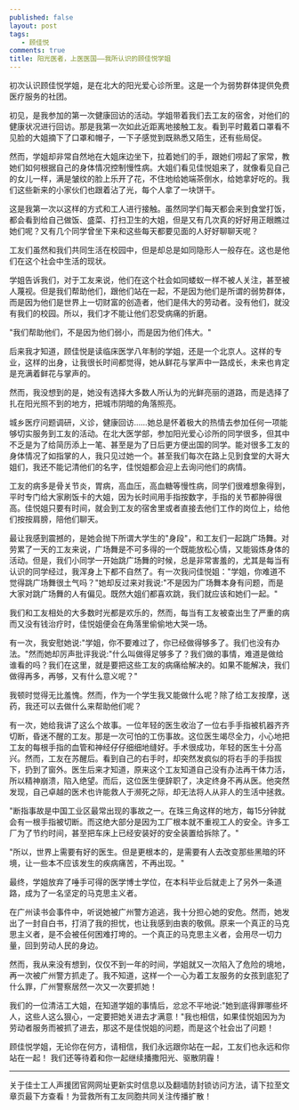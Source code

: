 ```yaml
---
published: false
layout: post
tags: 
   - 顾佳悦
comments: true
title: 阳光医者，上医医国——我所认识的顾佳悦学姐
---
```

初次认识顾佳悦学姐，是在北大的阳光爱心诊所里。这是一个为弱势群体提供免费医疗服务的社团。

初见，是我参加的第一次健康回访的活动。学姐带着我们去工友的宿舍，对他们的健康状况进行回访。那是我第一次如此近距离地接触工友。看到平时戴着口罩看不见脸的大姐摘下了口罩和帽子，一下子感觉到既熟悉又陌生，还有些局促。

然而，学姐却非常自然地在大姐床边坐下，拉着她们的手，跟她们唠起了家常，教她们如何根据自己的身体情况控制慢性病。大姐们看见佳悦姐来了，就像看见自己的女儿一样，满是皱纹的脸上乐开了花，不住地给她端茶倒水，给她拿好吃的。我们这些新来的小家伙们也跟着沾了光，每个人拿了一块饼干。

这是我第一次以这样的方式和工人进行接触。虽然同学们每天都会来到食堂打饭，都会看到给自己做饭、盛菜、打扫卫生的大姐，但是又有几次真的好好用正眼瞧过她们呢？又有几个同学曾坐下来和这些每天都要见面的人好好聊聊天呢？

工友们虽然和我们共同生活在校园中，但是却总是如同隐形人一般存在。这也是他们在这个社会中生活的现状。

学姐告诉我们，对于工友来说，他们在这个社会如同蝼蚁一样不被人关注，甚至被人蔑视。但是我们帮助他们，跟他们站在一起，不是因为他们是所谓的弱势群体，而是因为他们是世界上一切财富的创造者，他们是伟大的劳动者。没有他们，就没有我们的校园。所以，我们才不能让他们忍受病痛的折磨。

"我们帮助他们，不是因为他们弱小，而是因为他们伟大。"

后来我才知道，顾佳悦是读临床医学八年制的学姐，还是一个北京人。这样的专业，这样的出身，让我很长时间都觉得，她从鲜花与掌声中一路成长，未来也肯定是充满着鲜花与掌声的。

然而，我没想到的是，她没有选择大多数人所认为的光鲜亮丽的道路，而是选择了扎在阳光照不到的地方，把城市阴暗的角落照亮。

城乡医疗问题调研，义诊，健康回访……她总是怀着极大的热情去参加任何一项能够切实服务到工友的活动。在北大医学部，参加阳光爱心诊所的同学很多，但其中不乏是为了给简历添上一笔、甚至是为了日后更方便出国的同学。能对很多工友的身体情况了如指掌的人，我只见过她一个。甚至我们每次在路上见到食堂的大哥大姐们，我还不能记清他们的名字，佳悦姐都会迎上去询问他们的病情。

工友的病多是骨关节炎，胃病，高血压，高血糖等慢性病，同学们很难想象得到，平时专门给大家刷饭卡的大姐，因为长时间用手指按数字，手指的关节都肿得很高。佳悦姐只要有时间，就会到工友的宿舍里或者直接去他们工作的岗位上，给他们按按肩膀，陪他们聊天。
 
最让我感到震撼的，是她会抛下所谓大学生的"身段"，和工友们一起跳广场舞。对劳累了一天的工友来说，广场舞是不可多得的一个既能放松心情，又能锻炼身体的活动。但是，我们小同学一开始跳广场舞的时候，总是非常害羞的，尤其是每当有认识的同学经过，我浑身上下都不自然了。有一次我问佳悦姐："学姐，你难道不觉得跳广场舞很土气吗？"她却反过来对我说:"不是因为广场舞本身有问题，而是大家对跳广场舞的人有偏见。既然大姐们都喜欢跳，我们就应该和她们一起。"

我们和工友相处的大多数时光都是欢乐的，然而，每当有工友被查出生了严重的病而又没有钱治疗时，佳悦姐便会在角落里偷偷地大哭一场。

有一次，我安慰她说:"学姐，你不要难过了，你已经做得够多了。我们也没有办法。"然而她却厉声批评我说:"什么叫做得足够多了？我们做的事情，难道是做给谁看的吗？我们在这里，就是要把这些工友的病痛给解决的。如果不能解决，我们做得再多，再够，又有什么意义呢？"

我顿时觉得无比羞愧。然而，作为一个学生我又能做什么呢？除了给工友按摩，送药，我还可以去做什么来帮助他们呢？

有一次，她给我讲了这么个故事。一位年轻的医生收治了一位右手手指被机器齐齐切断，昏迷不醒的工友。那是一次可怕的工伤事故。这位医生竭尽全力，小心地把工友的每根手指的血管和神经仔仔细细地缝好。手术很成功，年轻的医生十分高兴。然而，工友在苏醒后。看到自己的右手时，却突然发疯似的将右手的手指拔下，扔到了窗外。医生后来才知道，原来这个工友知道自己没有办法再干体力活，所以精神崩溃，陷入绝望。而后，这位医生便辞职了，决定终身不再从医。他突然发现，自己卓越的医术也许能救人于濒死之际，却无法将人从非人的生活中拯救。

"断指事故是中国工业区最常出现的事故之一。在珠三角这样的地方，每15分钟就会有一根手指被切断。而这绝大部分是因为工厂根本就不重视工人的安全。许多工厂为了节约时间，甚至把车床上已经安装好的安全装置给拆除了。"

"所以，世界上需要有好的医生。但是更根本的，是需要有人去改变那些黑暗的环境，让一些本不应该发生的疾病痛苦，不再出现。"

最终，学姐放弃了唾手可得的医学博士学位，在本科毕业后就走上了另外一条道路，成为了一名坚定的马克思主义者。

在广州读书会事件中，听说她被广州警方追逃，我十分担心她的安危。然而，她发出了一封自白书，打消了我的担忧，也让我感到由衷的敬佩。原来一个真正的马克思主义者，是不会被任何困难打垮的。一个真正的马克思主义者，会用尽一切力量，回到劳动人民的身边。

然而，我从来没有想到，仅仅不到一年的时间，学姐就又一次陷入了危险的境地，再一次被广州警方抓走了。我不知道，这样一个一心为着工友服务的女孩到底犯了什么罪，广州警察居然一次又一次要抓她！

我们的一位清洁工大姐，在知道学姐的事情后，忿忿不平地说:"她到底得罪哪些坏人，这些人这么狠心，一定要把她关进去才满意！"我也相信，如果佳悦姐因为为劳动者服务而被抓了进去，那这不是佳悦姐的问题，而是这个社会出了问题！

顾佳悦学姐，无论你在何方，请相信，我们永远跟你站在一起，工友们也永远和你站在一起！
我们还等待着和你一起继续播撒阳光、驱散阴霾！


---
关于佳士工人声援团官网网址更新实时信息以及翻墙防封锁访问方法，请下拉至文章页最下方查看！为营救所有工友同胞共同关注传播扩散！
